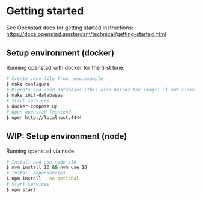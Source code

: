 # Getting started

See Openstad docs for getting started instructions: https://docs.openstad.amsterdam/technical/getting-started.html

## Setup environment (docker)

Running openstad with docker for the first time:

```sh
# Create .env file from .env.example
$ make configure
# Migrate and seed databases (this also builds the images if not already present)
$ make init-databases
# Start services
$ docker-compose up
# Open openstad frontend
$ open http://localhost:4444
```

## WIP: Setup environment (node)

Running openstad via node

```sh
# Install and use node v10
$ nvm install 10 && nvm use 10
# Install dependencies
$ npm install --no-optional
# Start services
$ npm start
```
